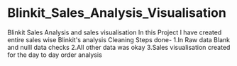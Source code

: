 # Blinkit_Sales_Analysis_Visualisation
Blinkit Sales Analysis and sales visualisation
In this Project I have created entire sales wise Blinkit's analysis
Cleaning Steps done-
1.In Raw data Blank and nulll data checks
2.All other data was okay
3.Sales visualisation created for the day to day order analysis
